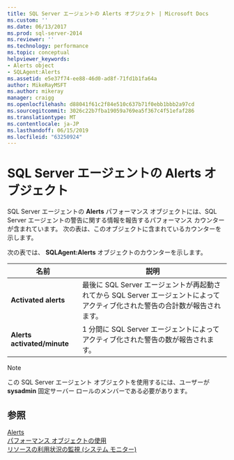 ```yaml
---
title: SQL Server エージェントの Alerts オブジェクト | Microsoft Docs
ms.custom: ''
ms.date: 06/13/2017
ms.prod: sql-server-2014
ms.reviewer: ''
ms.technology: performance
ms.topic: conceptual
helpviewer_keywords:
- Alerts object
- SQLAgent:Alerts
ms.assetid: e5e37f74-ee88-46d0-ad8f-71fd1b1fa64a
author: MikeRayMSFT
ms.author: mikeray
manager: craigg
ms.openlocfilehash: d88041f61c2f84e510c637b71f0ebb1bbb2a97cd
ms.sourcegitcommit: 3026c22b7fba19059a769ea5f367c4f51efaf286
ms.translationtype: MT
ms.contentlocale: ja-JP
ms.lasthandoff: 06/15/2019
ms.locfileid: "63250924"
---
```

# <a name="sql-server-agent-alerts-object"></a>SQL Server エージェントの Alerts オブジェクト
  SQL Server エージェントの **Alerts** パフォーマンス オブジェクトには、SQL Server エージェントの警告に関する情報を報告するパフォーマンス カウンターが含まれています。 次の表は、このオブジェクトに含まれているカウンターを示します。  
  
 次の表では、 **SQLAgent:Alerts** オブジェクトのカウンターを示します。  
  
|名前|説明|  
|----------|-----------------|  
|**Activated alerts**|最後に SQL Server エージェントが再起動されてから SQL Server エージェントによってアクティブ化された警告の合計数が報告されます。|  
|**Alerts activated/minute**|1 分間に SQL Server エージェントによってアクティブ化された警告の数が報告されます。|  
  
> [!NOTE]  
>  この SQL Server エージェント オブジェクトを使用するには、ユーザーが **sysadmin** 固定サーバー ロールのメンバーである必要があります。  
  
## <a name="see-also"></a>参照  
 [Alerts](../../ssms/agent/alerts.md)   
 [パフォーマンス オブジェクトの使用](../../ssms/agent/use-performance-objects.md)   
 [リソースの利用状況の監視 &#40;システム モニター&#41;](monitor-resource-usage-system-monitor.md)  
  
  

